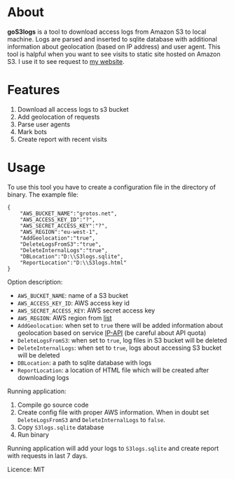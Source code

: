 # About
**goS3logs** is a tool to download access logs from Amazon S3 to local machine. Logs are parsed and inserted to sqlite database with additional information about geolocation (based on IP address) and user agent.
This tool is halpful when you want to see visits to static site hosted on Amazon S3. I use it to see request to [my website](http://grotos.net).

# Features
1. Download all access logs to s3 bucket
2. Add geolocation of requests
3. Parse user agents
4. Mark bots
5. Create report with recent visits

# Usage
To use this tool you have to create a configuration file in the directory of binary.
The example file:

    {
    	"AWS_BUCKET_NAME":"grotos.net",
    	"AWS_ACCESS_KEY_ID":"?",
    	"AWS_SECRET_ACCESS_KEY":"?",
    	"AWS_REGION":"eu-west-1",
    	"AddGeolocation":"true",
    	"DeleteLogsFromS3":"true",
    	"DeleteInternalLogs":"true",
    	"DBLocation":"D:\\S3logs.sqlite",
    	"ReportLocation":"D:\\S3logs.html"
    }

Option description:

* `AWS_BUCKET_NAME`: name of a S3 bucket
* `AWS_ACCESS_KEY_ID`: AWS access key id
* `AWS_SECRET_ACCESS_KEY`: AWS secret access key
* `AWS_REGION`: AWS region from [list](http://docs.aws.amazon.com/AWSEC2/latest/UserGuide/using-regions-availability-zones.html#concepts-available-regions)
* `AddGeolocation`: when set to `true` there will be added information about geolocation based on service [IP-API](http://ip-api.com) (be careful about API quota)
* `DeleteLogsFromS3`: when set to `true`, log files in S3 bucket will be deleted
* `DeleteInternalLogs`: when set to `true`, logs about accessing S3 bucket will be deleted
* `DBLocation`: a path to sqlite database with logs
* `ReportLocation`: a location of HTML file which will be created after downloading logs

Running application:

1. Compile go source code
2. Create config file with proper AWS information. When in doubt set `DeleteLogsFromS3` and `DeleteInternalLogs` to `false`.
3. Copy `S3logs.sqlite` database
4. Run binary

Running application will add your logs to `S3logs.sqlite` and create report with requests in last 7 days.

Licence: MIT